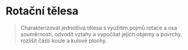# Rotační tělesa

> Charakterizovat jednotlivá tělesa s využitím pojmů rotace a osa souměrnosti, 
> odvodit vztahy a vypočítat jejich objemy a povrchy, rozlišit části koule a kulové plochy.  